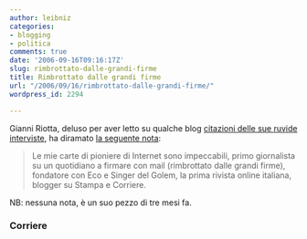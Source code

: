 ```yaml
---
author: leibniz
categories:
- blogging
- politica
comments: true
date: '2006-09-16T09:16:17Z'
slug: rimbrottato-dalle-grandi-firme
title: Rimbrottato dalle grandi firme
url: "/2006/09/16/rimbrottato-dalle-grandi-firme/"
wordpress_id: 2294

---
```

Gianni Riotta, deluso per aver letto su qualche blog [citazioni delle sue ruvide interviste](http://feeds.feedburner.com/~r/GiudaMaccablog/~3/22009628/1158192195), ha diramato [la seguente nota](http://www.corriere.it/Primo_Piano/Editoriali/2006/06_Giugno/14/ri0tta.shtml):



> Le mie carte di pioniere di Internet sono impeccabili, primo giornalista su un quotidiano a firmare con mail (rimbrottato dalle grandi firme), fondatore con Eco e Singer del Golem, la prima rivista online italiana, blogger su Stampa e Corriere.



NB: nessuna nota, è un suo pezzo di tre mesi fa.


### Corriere
